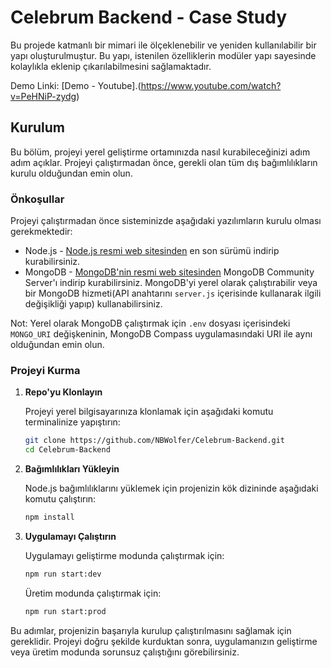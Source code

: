 # Celebrum Backend - Case Study
Bu projede katmanlı bir mimari ile ölçeklenebilir ve yeniden kullanılabilir bir yapı oluşturulmuştur. Bu yapı, istenilen özelliklerin modüler yapı sayesinde kolaylıkla eklenip çıkarılabilmesini sağlamaktadır.

Demo Linki: [Demo - Youtube].(https://www.youtube.com/watch?v=PeHNiP-zydg) 

## Kurulum

Bu bölüm, projeyi yerel geliştirme ortamınızda nasıl kurabileceğinizi adım adım açıklar. Projeyi çalıştırmadan önce, gerekli olan tüm dış bağımlılıkların kurulu olduğundan emin olun.

### Önkoşullar

Projeyi çalıştırmadan önce sisteminizde aşağıdaki yazılımların kurulu olması gerekmektedir:

- Node.js - [Node.js resmi web sitesinden](https://nodejs.org/) en son sürümü indirip kurabilirsiniz.
- MongoDB - [MongoDB'nin resmi web sitesinden](https://www.mongodb.com/try/download/community) MongoDB Community Server'ı indirip kurabilirsiniz. MongoDB'yi yerel olarak çalıştırabilir veya bir MongoDB hizmeti(API anahtarını `server.js` içerisinde kullanarak ilgili değişikliği yapıp) kullanabilirsiniz.

Not: Yerel olarak MongoDB çalıştırmak için `.env` dosyası içerisindeki `MONGO_URI` değişkeninin, MongoDB Compass uygulamasındaki URI ile aynı olduğundan emin olun.

### Projeyi Kurma

1. **Repo'yu Klonlayın**

    Projeyi yerel bilgisayarınıza klonlamak için aşağıdaki komutu terminalinize yapıştırın:

    ```bash
    git clone https://github.com/NBWolfer/Celebrum-Backend.git
    cd Celebrum-Backend
    ```

2. **Bağımlılıkları Yükleyin**

    Node.js bağımlılıklarını yüklemek için projenizin kök dizininde aşağıdaki komutu çalıştırın:

    ```bash
    npm install
    ```

3. **Uygulamayı Çalıştırın**

    Uygulamayı geliştirme modunda çalıştırmak için:

    ```bash
    npm run start:dev
    ```

    Üretim modunda çalıştırmak için:

    ```bash
    npm run start:prod
    ```

Bu adımlar, projenizin başarıyla kurulup çalıştırılmasını sağlamak için gereklidir. Projeyi doğru şekilde kurduktan sonra, uygulamanızın geliştirme veya üretim modunda sorunsuz çalıştığını görebilirsiniz.
